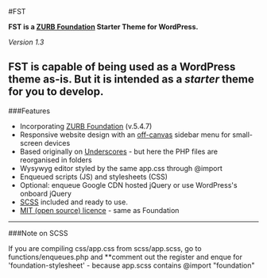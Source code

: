 #FST

**FST is a [ZURB Foundation](http://foundation.zurb.com) Starter Theme for WordPress.**

_Version 1.3_

FST is capable of being used as a WordPress theme as-is. But it is intended as a _starter_ theme for you to develop.
---

###Features

* Incorporating [ZURB Foundation](http://foundation.zurb.com) (v.5.4.7)
* Responsive website design with an [off-canvas](http://foundation.zurb.com/docs/components/offcanvas.html) sidebar menu for small-screen devices
* Based originally on [Underscores](http://underscores.me) - but here the PHP files are reorganised in folders
* Wysywyg editor styled by the same app.css through @import
* Enqueued scripts (JS) and stylesheets (CSS)
* Optional: enqueue Google CDN hosted jQuery or use WordPress's onboard jQuery
* [SCSS](http://sass-lang.com) included and ready to use.
* [MIT (open source) licence](http://opensource.org/licenses/MIT) - same as Foundation

---

###Note on SCSS

If you are compiling css/app.css from scss/app.scss, go to functions/enqueues.php and **comment out the register and enque for 'foundation-stylesheet' - because app.scss contains @import "foundation"
